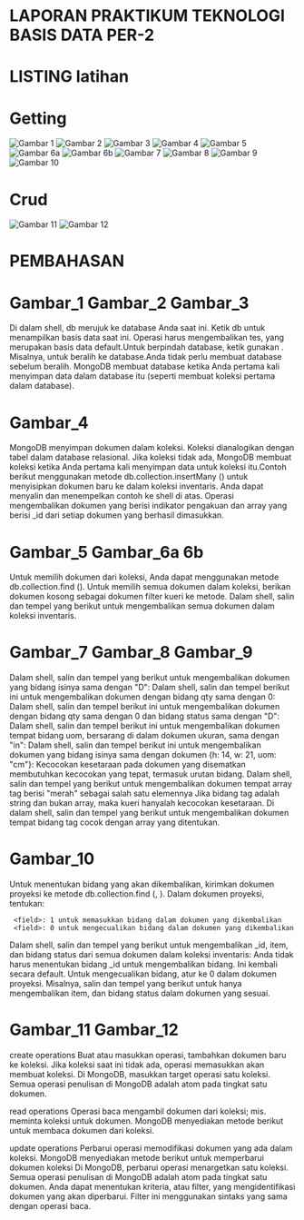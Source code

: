# LAPORAN PRAKTIKUM TEKNOLOGI BASIS DATA PER-2

# LISTING latihan
# Getting 
![Gambar 1](gambar_1.jpg) ![Gambar 2](gambar_2.jpg) ![Gambar 3](gambar_3.jpg) ![Gambar 4](gambar_4.jpg) ![Gambar 5](gambar_5.jpg) 
![Gambar 6a](gambar_6a.jpg) ![Gambar 6b](gambar_6b.jpg) ![Gambar 7](gambar_7.jpg) ![Gambar 8](gambar_8.jpg) ![Gambar 9](gambar_9.jpg)
![Gambar 10](gambar_10.jpg)

# Crud
![Gambar 11](gambar_11.jpg) ![Gambar 12](gambar_12.jpg)

# PEMBAHASAN
# Gambar_1 Gambar_2 Gambar_3
Di dalam shell, db merujuk ke database Anda saat ini. Ketik db untuk menampilkan basis data saat ini.
Operasi harus mengembalikan tes, yang merupakan basis data default.Untuk berpindah database, ketik gunakan <db>. Misalnya, untuk beralih ke database.Anda tidak perlu membuat database sebelum beralih. MongoDB membuat database ketika Anda pertama kali menyimpan data dalam database itu (seperti membuat koleksi pertama dalam database).

# Gambar_4
MongoDB menyimpan dokumen dalam koleksi. Koleksi dianalogikan dengan tabel dalam database relasional. Jika koleksi tidak ada, MongoDB membuat koleksi ketika Anda pertama kali menyimpan data untuk koleksi itu.Contoh berikut menggunakan metode db.collection.insertMany () untuk menyisipkan dokumen baru ke dalam koleksi inventaris. Anda dapat menyalin dan menempelkan contoh ke shell di atas. Operasi mengembalikan dokumen yang berisi indikator pengakuan dan array yang berisi _id dari setiap dokumen yang berhasil dimasukkan.

# Gambar_5 Gambar_6a 6b
Untuk memilih dokumen dari koleksi, Anda dapat menggunakan metode db.collection.find (). Untuk memilih semua dokumen dalam koleksi, berikan dokumen kosong sebagai dokumen filter kueri ke metode. Dalam shell, salin dan tempel yang berikut untuk mengembalikan semua dokumen dalam koleksi inventaris.

# Gambar_7 Gambar_8  Gambar_9
Dalam shell, salin dan tempel yang berikut untuk mengembalikan dokumen yang bidang isinya sama dengan "D":
Dalam shell, salin dan tempel berikut ini untuk mengembalikan dokumen dengan bidang qty sama dengan 0:
Dalam shell, salin dan tempel berikut ini untuk mengembalikan dokumen dengan bidang qty sama dengan 0 dan bidang status sama dengan "D":
Dalam shell, salin dan tempel berikut ini untuk mengembalikan dokumen tempat bidang uom, bersarang di dalam dokumen ukuran, sama dengan "in":
Dalam shell, salin dan tempel berikut ini untuk mengembalikan dokumen yang bidang isinya sama dengan dokumen {h: 14, w: 21, uom: "cm"}:
Kecocokan kesetaraan pada dokumen yang disematkan membutuhkan kecocokan yang tepat, termasuk urutan bidang.
Dalam shell, salin dan tempel yang berikut untuk mengembalikan dokumen tempat array tag berisi "merah" sebagai salah satu elemennya
Jika bidang tag adalah string dan bukan array, maka kueri hanyalah kecocokan kesetaraan.
Di dalam shell, salin dan tempel yang berikut untuk mengembalikan dokumen tempat bidang tag cocok dengan array yang ditentukan.

# Gambar_10
Untuk menentukan bidang yang akan dikembalikan, kirimkan dokumen proyeksi ke metode db.collection.find (<dokumen permintaan>, <dokumen proyeksi>). Dalam dokumen proyeksi, tentukan:

     <field>: 1 untuk memasukkan bidang dalam dokumen yang dikembalikan
     <field>: 0 untuk mengecualikan bidang dalam dokumen yang dikembalikan

Dalam shell, salin dan tempel yang berikut untuk mengembalikan _id, item, dan bidang status dari semua dokumen dalam koleksi inventaris:
Anda tidak harus menentukan bidang _id untuk mengembalikan bidang. Ini kembali secara default. Untuk mengecualikan bidang, atur ke 0 dalam dokumen proyeksi. Misalnya, salin dan tempel yang berikut untuk hanya mengembalikan item, dan bidang status dalam dokumen yang sesuai.

# Gambar_11 Gambar_12
create operations
Buat atau masukkan operasi, tambahkan dokumen baru ke koleksi. Jika koleksi saat ini tidak ada, operasi memasukkan akan membuat koleksi.
Di MongoDB, masukkan target operasi satu koleksi. Semua operasi penulisan di MongoDB adalah atom pada tingkat satu dokumen.

read operations
Operasi baca mengambil dokumen dari koleksi; mis. meminta koleksi untuk dokumen. MongoDB menyediakan metode berikut untuk membaca dokumen dari koleksi.

update operations
Perbarui operasi memodifikasi dokumen yang ada dalam koleksi. MongoDB menyediakan metode berikut untuk memperbarui dokumen koleksi
Di MongoDB, perbarui operasi menargetkan satu koleksi. Semua operasi penulisan di MongoDB adalah atom pada tingkat satu dokumen.
Anda dapat menentukan kriteria, atau filter, yang mengidentifikasi dokumen yang akan diperbarui. Filter ini menggunakan sintaks yang sama dengan operasi baca.














